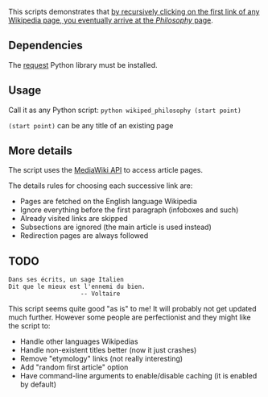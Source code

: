 This scripts demonstrates that [by recursively clicking on the first link of any Wikipedia page, you eventually arrive at the *Philosophy* page](https://en.wikipedia.org/wiki/Wikipedia:Getting_to_Philosophy).

## Dependencies

The [request](http://docs.python-requests.org/en/latest/) Python library must be installed.

## Usage

Call it as any Python script:
`python wikiped_philosophy (start point)`

`(start point)` can be any title of an existing page

## More details

The script uses the [MediaWiki API](https://www.mediawiki.org/wiki/API:Main_page) to access article pages.

The details rules for choosing each successive link are:
- Pages are fetched on the English language Wikipedia
- Ignore everything before the first paragraph (infoboxes and such)
- Already visited links are skipped
- Subsections are ignored (the main article is used instead)
- Redirection pages are always followed

## TODO

    Dans ses écrits, un sage Italien
    Dit que le mieux est l'ennemi du bien.
                        -- Voltaire

This script seems quite good "as is" to me! It will probably not get updated much further. However some people are perfectionist and they might like the script to:
- Handle other languages Wikipedias
- Handle non-existent titles better (now it just crashes)
- Remove "etymology" links (not really interesting)
- Add "random first article" option
- Have command-line arguments to enable/disable caching (it is enabled by default)
